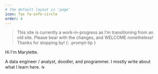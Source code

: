 ```yaml
---
# the default layout is 'page'
icon: fas fa-info-circle
order: 4
---
```


> This site is currently a work-in-progress as I'm transitioning from an old site. Please bear with the changes, and WELCOME nonetheless! Thanks for stopping by! 
{: .prompt-tip }

Hi I'm Marylette. 

A data engineer / analyst, doodler, and programmer. I mostly write about what I learn here. ☕ 